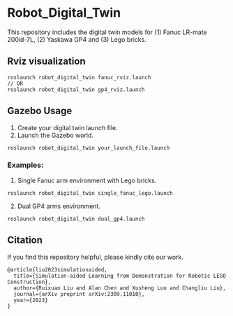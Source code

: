 # Robot_Digital_Twin
This repository includes the digital twin models for (1) Fanuc LR-mate 200id-7L, (2) Yaskawa GP4 and (3) Lego bricks.

## Rviz visualization
```
roslaunch robot_digital_twin fanuc_rviz.launch
// OR
roslaunch robot_digital_twin gp4_rviz.launch
```

## Gazebo Usage
1. Create your digital twin launch file.
2. Launch the Gazebo world.
```
roslaunch robot_digital_twin your_launch_file.launch
```

### Examples:
1. Single Fanuc arm environment with Lego bricks.
```
roslaunch robot_digital_twin single_fanuc_lego.launch
```
2. Dual GP4 arms environment.
```
roslaunch robot_digital_twin dual_gp4.launch
```

## Citation
If you find this repository helpful, please kindly cite our work.
```
@article{liu2023simulationaided,
  title={Simulation-aided Learning from Demonstration for Robotic LEGO Construction}, 
  author={Ruixuan Liu and Alan Chen and Xusheng Luo and Changliu Liu},
  journal={arXiv preprint arXiv:2309.11010},
  year={2023}
}
```